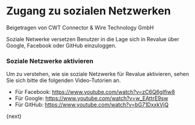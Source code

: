 # Zugang zu sozialen Netzwerken
<span class="text-muted contributed-by">Beigetragen von CWT Connector & Wire Technology GmbH</span>

Soziale Netwerke versetzen Benutzer in die Lage sich in Revalue über Google, Facebook oder GitHub einzuloggen.

### Soziale Netzwerke aktivieren

Um zu verstehen, wie sie soziale Netzwerke für Revalue aktivieren, sehen Sie sich bitte die folgenden Video-Tutorien an.

* Für Facebook: https://www.youtube.com/watch?v=zC6Q6gIfiw8
* Für Google: https://www.youtube.com/watch?v=w_EAttrE9sw
* Für GitHub: https://www.youtube.com/watch?v=bG71DxxkVjQ

{next}
